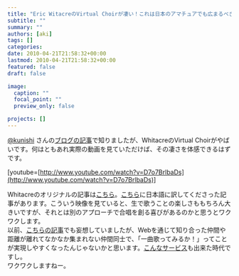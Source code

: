 ```yaml
---
title: "Eric WitacreのVirtual Choirが凄い！これは日本のアマチュアでも広まるべき"
subtitle: ""
summary: ""
authors: [aki]
tags: []
categories: 
date: 2010-04-21T21:58:32+00:00
lastmod: 2010-04-21T21:58:32+00:00
featured: false
draft: false

image:
  caption: ""
  focal_point: ""
  preview_only: false

projects: []
---
```

[@kunishi](http://twitter.com/kunishi) さんの[ブログの記事](http://blog.chorusroom.org/2010/04/virtual-choir2.html)で知りましたが、WhitacreのVirtual Choirがやばいです。何はともあれ実際の動画を見ていただけば、その凄さを体感できるはずです。

[youtube=[http://www.youtube.com/watch?v=D7o7BrlbaDs](http://www.youtube.com/watch?v=D7o7BrlbaDs)]

Whitacreのオリジナルの記事は[こちら](http://ericwhitacre.wordpress.com/2010/03/23/the-virtual-choir-how-we-did-it/)。[こちら](http://longtailworld.blogspot.com/2010/03/web-eric-whitacres-virtual-choir-lux.html)に日本語に訳してくださった記事があります。こういう映像を見ていると、生で歌うことの楽しさももちろん大きいですが、それとは別のアプローチで合唱を創る喜びがあるのかと思うとワクワクします。  
以前、[こちらの記事](http://chezou.wordpress.com/2009/12/18/%e7%b2%92%e8%b0%b7%e5%8c%ba%e5%90%88%e5%94%b1%e5%9b%a3%e3%81%ae%e4%b8%80%e3%81%a4%e3%81%ae%e5%ae%9f%e7%8f%be%e6%96%b9%e6%b3%95/)でも妄想していましたが、Webを通じて知り合った仲間や距離が離れてなかなか集まれない仲間同士で、「一曲歌ってみるか！」ってことが実現しやすくなったんじゃないかと思います。[こんなサービス](http://www.mytracks.jp/)も出来た時代ですし。  
ワクワクしますねー。


